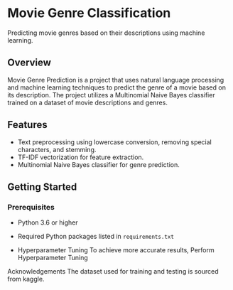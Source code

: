 # Movie Genre Classification

Predicting movie genres based on their descriptions using machine learning.

## Overview

Movie Genre Prediction is a project that uses natural language processing and machine learning techniques to predict the genre of a movie based on its description. The project utilizes a Multinomial Naive Bayes classifier trained on a dataset of movie descriptions and genres.

## Features

- Text preprocessing using lowercase conversion, removing special characters, and stemming.
- TF-IDF vectorization for feature extraction.
- Multinomial Naive Bayes classifier for genre prediction.

## Getting Started

### Prerequisites

- Python 3.6 or higher
- Required Python packages listed in `requirements.txt`

- Hyperparameter Tuning
To achieve more accurate results, Perform Hyperparameter Tuning

Acknowledgements
The dataset used for training and testing is sourced from kaggle.



